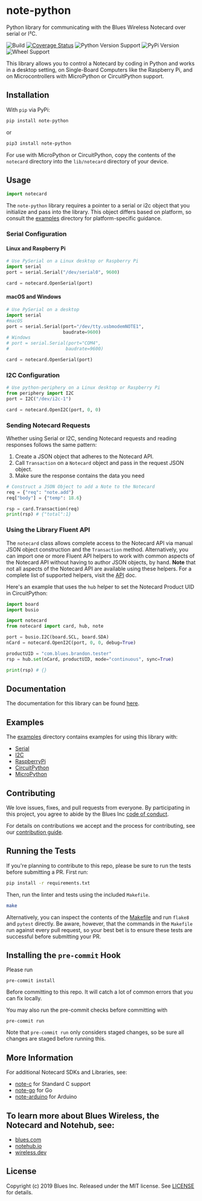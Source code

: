 # note-python

Python library for communicating with the Blues Wireless Notecard over serial
or I²C.

![Build](https://github.com/blues/note-python/workflows/Python%20package/badge.svg)
[![Coverage Status](https://coveralls.io/repos/github/blues/note-python/badge.svg)](https://coveralls.io/github/blues/note-python)
![Python Version Support](https://img.shields.io/pypi/pyversions/note-python)
![PyPi Version](https://img.shields.io/pypi/v/note-python)
![Wheel Support](https://img.shields.io/pypi/wheel/note-python)

This library allows you to control a Notecard by coding in Python and works in
a desktop setting, on Single-Board Computers like the Raspberry Pi, and on
Microcontrollers with MicroPython or CircuitPython support.

## Installation

With `pip` via PyPi:

```bash
pip install note-python
```

or


```bash
pip3 install note-python
```

For use with MicroPython or CircuitPython, copy the contents of the `notecard`
directory into the `lib/notecard` directory of your device.

## Usage

```python
import notecard
```

The `note-python` library requires a pointer to a serial or i2c object that you
initialize and pass into the library. This object differs based on platform, so
consult the [examples](examples/) directory for platform-specific guidance.

### Serial Configuration


#### Linux and Raspberry Pi
```python
# Use PySerial on a Linux desktop or Raspberry Pi
import serial
port = serial.Serial("/dev/serial0", 9600)

card = notecard.OpenSerial(port)
```

#### macOS and Windows

```python
# Use PySerial on a desktop
import serial
#macOS
port = serial.Serial(port="/dev/tty.usbmodemNOTE1",
                     baudrate=9600)
# Windows
# port = serial.Serial(port="COM4",
#                     baudrate=9600)

card = notecard.OpenSerial(port)
```


### I2C Configuration

```python
# Use python-periphery on a Linux desktop or Raspberry Pi
from periphery import I2C
port = I2C("/dev/i2c-1")

card = notecard.OpenI2C(port, 0, 0)
```

### Sending Notecard Requests

Whether using Serial or I2C, sending Notecard requests and reading responses
follows the same pattern:

1. Create a JSON object that adheres to the Notecard API.
2. Call `Transaction` on a `Notecard` object and pass in the request JSON
object.
3. Make sure the response contains the data you need

```python
# Construct a JSON Object to add a Note to the Notecard
req = {"req": "note.add"}
req["body"] = {"temp": 18.6}

rsp = card.Transaction(req)
print(rsp) # {"total":1}
```

### Using the Library Fluent API

The `notecard` class allows complete access to the Notecard API via manual JSON
object construction and the `Transaction` method. Alternatively, you can import
one or more Fluent API helpers to work with common aspects of the Notecard API
without having to author JSON objects, by hand. **Note** that not all aspects of
the Notecard API are available using these helpers. For a complete list of
supported helpers, visit the [API](API.md) doc.

Here's an example that uses the `hub` helper to set the Notecard Product UID
in CircuitPython:

```python
import board
import busio

import notecard
from notecard import card, hub, note

port = busio.I2C(board.SCL, board.SDA)
nCard = notecard.OpenI2C(port, 0, 0, debug=True)

productUID = "com.blues.brandon.tester"
rsp = hub.set(nCard, productUID, mode="continuous", sync=True)

print(rsp) # {}
```

## Documentation

The documentation for this library can be found
[here](https://dev.blues.io/tools-and-sdks/python-library/).

## Examples

The [examples](examples/) directory contains examples for using this
library with:

- [Serial](examples/notecard-basics/serial_example.py)
- [I2C](examples/notecard-basics/i2c_example.py)
- [RaspberryPi](examples/notecard-basics/rpi_example.py)
- [CircuitPython](examples/notecard-basics/cpy_example.py)
- [MicroPython](examples/notecard-basics/mpy_example.py)

## Contributing

We love issues, fixes, and pull requests from everyone. By participating in
this project, you agree to abide by the Blues Inc [code of conduct].

For details on contributions we accept and the process for contributing, see
our [contribution guide](CONTRIBUTING.md).

## Running the Tests

If you're planning to contribute to this repo, please be sure to run the tests
before submitting a PR. First run:

```bash
pip install -r requirements.txt
```

Then, run the linter and tests using the included `Makefile`.

```bash
make
```

Alternatively, you can inspect the contents of the [Makefile](Makefile) and run
`flake8` and `pytest` directly. Be aware, however, that the commands in the
`Makefile` run against every pull request, so your best bet is to ensure these
tests are successful before submitting your PR.

## Installing the `pre-commit` Hook

Please run

`pre-commit install`

Before committing to this repo. It will catch a lot of common errors that you can fix locally.

You may also run the pre-commit checks before committing with

`pre-commit run`

Note that `pre-commit run` only considers staged changes, so be sure all
changes are staged before running this.

## More Information

For additional Notecard SDKs and Libraries, see:

* [note-c](https://github.com/blues/note-c) for Standard C support
* [note-go](https://github.com/blues/note-go) for Go
* [note-arduino](https://github.com/blues/note-arduino) for Arduino

## To learn more about Blues Wireless, the Notecard and Notehub, see:

* [blues.com](https://blues.com)
* [notehub.io][Notehub]
* [wireless.dev](https://wireless.dev)

## License

Copyright (c) 2019 Blues Inc. Released under the MIT license. See
[LICENSE](LICENSE) for details.

[code of conduct]: https://blues.github.io/opensource/code-of-conduct
[Notehub]: https://notehub.io
